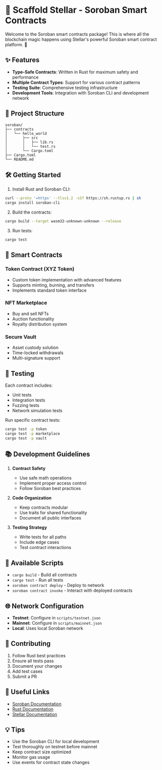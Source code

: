 # 🌌 Scaffold Stellar - Soroban Smart Contracts

Welcome to the Soroban smart contracts package! This is where all the blockchain magic happens using Stellar's powerful Soroban smart contract platform. 🚀

## ✨ Features

- **Type-Safe Contracts**: Written in Rust for maximum safety and performance
- **Multiple Contract Types**: Support for various contract patterns
- **Testing Suite**: Comprehensive testing infrastructure
- **Development Tools**: Integration with Soroban CLI and development network

## 📁 Project Structure

```
soroban/
├── contracts
│   └── hello_world
│       ├── src
│       │   ├── lib.rs
│       │   └── test.rs
│       └── Cargo.toml
├── Cargo.toml
└── README.md
```

## 🛠 Getting Started

1. Install Rust and Soroban CLI:

```bash
curl --proto '=https' --tlsv1.2 -sSf https://sh.rustup.rs | sh
cargo install soroban-cli
```

2. Build the contracts:

```bash
cargo build --target wasm32-unknown-unknown --release
```

3. Run tests:

```bash
cargo test
```

## 🔐 Smart Contracts

### Token Contract (XYZ Token)

- Custom token implementation with advanced features
- Supports minting, burning, and transfers
- Implements standard token interface

### NFT Marketplace

- Buy and sell NFTs
- Auction functionality
- Royalty distribution system

### Secure Vault

- Asset custody solution
- Time-locked withdrawals
- Multi-signature support

## 🧪 Testing

Each contract includes:

- Unit tests
- Integration tests
- Fuzzing tests
- Network simulation tests

Run specific contract tests:

```bash
cargo test -p token
cargo test -p marketplace
cargo test -p vault
```

## 📚 Development Guidelines

1. **Contract Safety**

   - Use safe math operations
   - Implement proper access control
   - Follow Soroban best practices

2. **Code Organization**

   - Keep contracts modular
   - Use traits for shared functionality
   - Document all public interfaces

3. **Testing Strategy**
   - Write tests for all paths
   - Include edge cases
   - Test contract interactions

## 🔧 Available Scripts

- `cargo build` - Build all contracts
- `cargo test` - Run all tests
- `soroban contract deploy` - Deploy to network
- `soroban contract invoke` - Interact with deployed contracts

## 🌐 Network Configuration

- **Testnet**: Configure in `scripts/testnet.json`
- **Mainnet**: Configure in `scripts/mainnet.json`
- **Local**: Uses local Soroban network

## 🤝 Contributing

1. Follow Rust best practices
2. Ensure all tests pass
3. Document your changes
4. Add test cases
5. Submit a PR

## 🔗 Useful Links

- [Soroban Documentation](https://soroban.stellar.org)
- [Rust Documentation](https://doc.rust-lang.org)
- [Stellar Documentation](https://developers.stellar.org)

## 💡 Tips

- Use the Soroban CLI for local development
- Test thoroughly on testnet before mainnet
- Keep contract size optimized
- Monitor gas usage
- Use events for contract state changes

